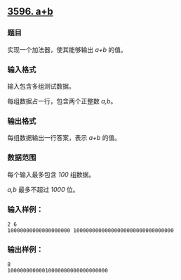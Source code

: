 ## [3596. a+b](https://www.acwing.com/problem/content/3599/)

### 题目

实现一个加法器，使其能够输出 *a+b* 的值。

### 输入格式

输入包含多组测试数据。

每组数据占一行，包含两个正整数 *a,b*。

### 输出格式

每组数据输出一行答案，表示 *a+b* 的值。

### 数据范围

每个输入最多包含 *100* 组数据。

*a,b* 最多不超过 *1000* 位。

### 输入样例：

```
2 6
10000000000000000000 10000000000000000000000000000000
```

### 输出样例：

```
8
10000000000010000000000000000000
```
